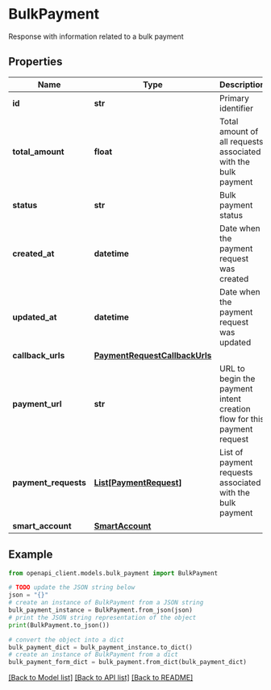 # BulkPayment

Response with information related to a bulk payment

## Properties

Name | Type | Description | Notes
------------ | ------------- | ------------- | -------------
**id** | **str** | Primary identifier | 
**total_amount** | **float** | Total amount of all requests associated with the bulk payment | 
**status** | **str** | Bulk payment status | 
**created_at** | **datetime** | Date when the payment request was created | 
**updated_at** | **datetime** | Date when the payment request was updated | 
**callback_urls** | [**PaymentRequestCallbackUrls**](PaymentRequestCallbackUrls.md) |  | [optional] 
**payment_url** | **str** | URL to begin the payment intent creation flow for this payment request | 
**payment_requests** | [**List[PaymentRequest]**](PaymentRequest.md) | List of payment requests associated with the bulk payment | 
**smart_account** | [**SmartAccount**](SmartAccount.md) |  | 

## Example

```python
from openapi_client.models.bulk_payment import BulkPayment

# TODO update the JSON string below
json = "{}"
# create an instance of BulkPayment from a JSON string
bulk_payment_instance = BulkPayment.from_json(json)
# print the JSON string representation of the object
print(BulkPayment.to_json())

# convert the object into a dict
bulk_payment_dict = bulk_payment_instance.to_dict()
# create an instance of BulkPayment from a dict
bulk_payment_form_dict = bulk_payment.from_dict(bulk_payment_dict)
```
[[Back to Model list]](../README.md#documentation-for-models) [[Back to API list]](../README.md#documentation-for-api-endpoints) [[Back to README]](../README.md)


